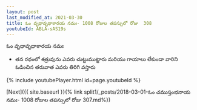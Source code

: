 ```yaml
---
layout: post
last_modified_at: 2021-03-30
title: ఓం వృథావృథాకారయ నమః- 1008 రోజుల తపస్సులో రోజు  308
youtubeId: ABLA-sAS19s
---
```

 
 
 ఓం వృథావృథాకారయ నమః  
 
 -  తన రథంలో శత్రువును ఎవరు చుట్టుముట్టారు మరియు గాయాలు లేకుండా వారిని ఓడించిన తరువాత ఎవరు తిరిగి వస్తారు 
 
  
 
  
 
 
 
 
 
 


{% include youtubePlayer.html id=page.youtubeId %}
 
[Next]({{ site.baseurl }}{% link  split1/_posts/2018-03-01-ఓం చముస్తంభనాయ నమః- 1008 రోజుల తపస్సులో రోజు  307.md%})
 
